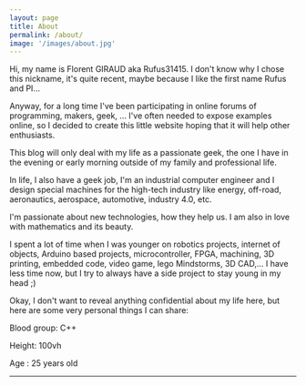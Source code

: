 ```yaml
---
layout: page
title: About
permalink: /about/
image: '/images/about.jpg'
---
```


Hi, my name is Florent GIRAUD aka Rufus31415. I don't know why I chose this nickname, it's quite recent, maybe because I like the first name Rufus and PI...


Anyway, for a long time I've been participating in online forums of programming, makers, geek, ... I've often needed to expose examples online, so I decided to create this little website hoping that it will help other enthusiasts.

This blog will only deal with my life as a passionate geek, the one I have in the evening or early morning outside of my family and professional life.

In life, I also have a geek job, I'm an industrial computer engineer and I design special machines for the high-tech industry like energy, off-road, aeronautics, aerospace, automotive, industry 4.0, etc.

I'm passionate about new technologies, how they help us. I am also in love with mathematics and its beauty.

I spent a lot of time when I was younger on robotics projects, internet of objects, Arduino based projects, microcontroller, FPGA, machining, 3D printing, embedded code, video game, lego Mindstorms, 3D CAD,... I have less time now, but I try to always have a side project to stay young in my head ;)

Okay, I don't want to reveal anything confidential about my life here, but here are some very personal things I can share:

Blood group: C++

Height: 100vh

Age : <span id="age">25</span> years old


***

<script>
function update(){
document.getElementById("age").innerText = Date.now()/31557600000 - 118062907/ 5259600
	setTimeout(update, 100);
}
update();
</script>